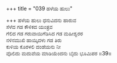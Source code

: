 +++
title = "039 ಹಳೆಯ ಹುಲು"

+++
ಹಳೆಯ ಹುಲು ಧನುವಿದನು ಹಾರುವ  
ಸೆಳೆದ ಗಡ ಕೌಳಿಕದ ಯಂತ್ರವ  
ಗೆಲಿದ ಗಡ ಗರುವಾಯಿಗೆಡಿಸಿದ ಗಡ ಮಹೀಶ್ವರರ   
ನಳಿನಮುಖಿ ಹಾಯ್ಕಿದಳು ಗಡ ತಿರು  
ಕುಳಿಯ ಕೊರಳಲಿ ದಂಡೆಯನು ನೀ        
ವೊಲಿದು ಮದುವೆಯ ಮಾಡಿಯೆಂದನು ಬೈದು ಭೂಮಿಪರ      ॥39॥